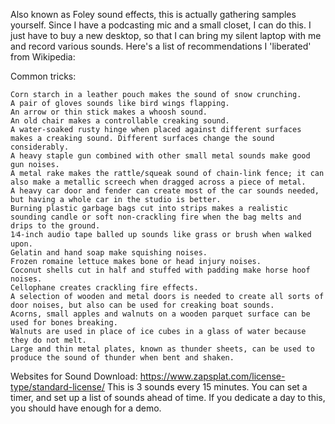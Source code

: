 Also known as Foley sound effects, this is actually gathering samples yourself. Since I have a podcasting mic and a small closet, I can do this. I just have to buy a new desktop, so that I can bring my silent laptop with me and record various sounds. Here's a list of recommendations I 'liberated' from Wikipedia:

Common tricks:

    Corn starch in a leather pouch makes the sound of snow crunching.
    A pair of gloves sounds like bird wings flapping.
    An arrow or thin stick makes a whoosh sound.
    An old chair makes a controllable creaking sound.
    A water-soaked rusty hinge when placed against different surfaces makes a creaking sound. Different surfaces change the sound considerably.
    A heavy staple gun combined with other small metal sounds make good gun noises.
    A metal rake makes the rattle/squeak sound of chain-link fence; it can also make a metallic screech when dragged across a piece of metal.
    A heavy car door and fender can create most of the car sounds needed, but having a whole car in the studio is better.
    Burning plastic garbage bags cut into strips makes a realistic sounding candle or soft non-crackling fire when the bag melts and drips to the ground.
    1⁄4-inch audio tape balled up sounds like grass or brush when walked upon.
    Gelatin and hand soap make squishing noises.
    Frozen romaine lettuce makes bone or head injury noises.
    Coconut shells cut in half and stuffed with padding make horse hoof noises.
    Cellophane creates crackling fire effects.
    A selection of wooden and metal doors is needed to create all sorts of door noises, but also can be used for creaking boat sounds.
    Acorns, small apples and walnuts on a wooden parquet surface can be used for bones breaking.
    Walnuts are used in place of ice cubes in a glass of water because they do not melt.
    Large and thin metal plates, known as thunder sheets, can be used to produce the sound of thunder when bent and shaken.



Websites for Sound Download:
https://www.zapsplat.com/license-type/standard-license/
This is 3 sounds every 15 minutes. You can set a timer, and set up a list of sounds ahead of time. If you dedicate a day to this, you should have enough for a demo.